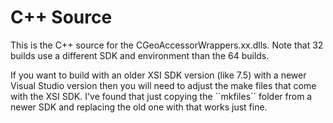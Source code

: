 C++ Source
===

This is the C++ source for the CGeoAccessorWrappers.xx.dlls. Note that 32 builds use a different SDK and environment than the 64 builds.

If you want to build with an older XSI SDK version (like 7.5) with a newer Visual Studio version then you will need to adjust
the make files that come with the XSI SDK. I've found that just copying the ´´mkfiles´´ folder from a newer SDK and replacing the
old one with that works just fine.